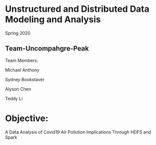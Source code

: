 # Unstructured and Distributed Data Modeling and Analysis
Spring 2020
  
## Team-Uncompahgre-Peak

Team Members:

Michael Anthony

Sydney Bookstaver

Alyson Chen

Teddy Li

# Objective:

A Data Analysis of Covid19 Air Pollution Implications Through HDFS and Spark
